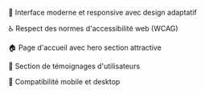 🎨 Interface moderne et responsive avec design adaptatif

♿ Respect des normes d'accessibilité web (WCAG)

🏠 Page d'accueil avec hero section attractive

👥 Section de témoignages d'utilisateurs

📱 Compatibilité mobile et desktop
